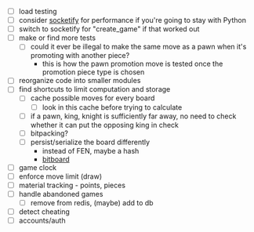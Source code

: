 - [ ] load testing
- [ ] consider [socketify][1] for performance if you're going to stay with Python
- [ ] switch to socketify for "create_game" if that worked out
- [ ] make or find more tests
    - [ ] could it ever be illegal to make the same move as a pawn when it's promoting with another piece?
        - this is how the pawn promotion move is tested once the promotion piece type is chosen
- [ ] reorganize code into smaller modules
- [ ] find shortcuts to limit computation and storage
  - [ ] cache possible moves for every board
    - [ ] look in this cache before trying to calculate
  - [ ] if a pawn, king, knight is sufficiently far away, no need to check whether it can put the opposing king in check
  - [ ] bitpacking?
  - [ ] persist/serialize the board differently
    - instead of FEN, maybe a hash
    - [bitboard](https://blog.devgenius.io/improve-as-a-software-engineer-by-writing-a-chess-engine-c360109371aa)
- [ ] game clock
- [ ] enforce move limit (draw)
- [ ] material tracking - points, pieces
- [ ] handle abandoned games
  - [ ] remove from redis, (maybe) add to db
- [ ] detect cheating
- [ ] accounts/auth

[1]: https://docs.socketify.dev/websockets-backpressure.html
